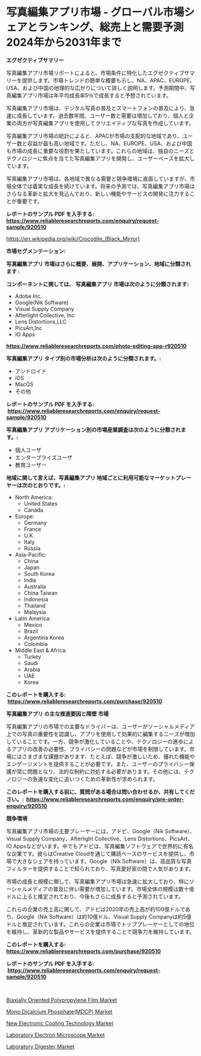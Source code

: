 <p><h1>写真編集アプリ市場 - グローバル市場シェアとランキング、総売上と需要予測2024年から2031年まで</h1></p><p><strong>エグゼクティブサマリー</strong></p>
<p><p>写真編集アプリ市場リポートによると、市場条件に特化したエグゼクティブサマリーを提供します。市場トレンドの簡単な概要も示し、NA、APAC、EUROPE、USA、および中国の地理的な広がりについて詳しく説明します。予測期間中、写真編集アプリ市場は年平均成長率5％で成長すると予想されています。</p><p>写真編集アプリ市場は、デジタル写真の普及とスマートフォンの普及により、急速に成長しています。過去数年間、ユーザー数と需要は増加しており、個人と企業の両方が写真編集アプリを使用してクリエイティブな写真を作成しています。</p><p>写真編集アプリ市場の統計によると、APACが市場の支配的な地域であり、ユーザー数と収益が最も高い地域です。ただし、NA、EUROPE、USA、および中国も市場の成長に重要な役割を果たしています。これらの地域は、独自のニーズとテクノロジーに焦点を当てた写真編集アプリを開発し、ユーザーベースを拡大しています。</p><p>写真編集アプリ市場は、各地域で異なる需要と競争環境に直面していますが、市場全体では着実な成長を続けています。将来の予測では、写真編集アプリ市場はさらなる革新と拡大を見込んでおり、新しい機能やサービスの開発に注力することが重要です。</p></p>
<p><strong>レポートのサンプル PDF を入手する: <a href="https://www.reliableresearchreports.com/enquiry/request-sample/920510">https://www.reliableresearchreports.com/enquiry/request-sample/920510</a></strong></p>
<p><a href="https://en.wikipedia.org/wiki/Crocodile_(Black_Mirror)">https://en.wikipedia.org/wiki/Crocodile_(Black_Mirror)</a></p>
<p><strong>市場セグメンテーション:</strong></p>
<p><strong> 写真編集アプリ 市場はさらに概要、展開、アプリケーション、地域に分類されます :</strong></p>
<p><strong>コンポーネントに関しては、 写真編集アプリ 市場は次のように分類されます: &nbsp;</strong></p>
<p><ul><li>Adobe Inc.</li><li>Google(Nik Software)</li><li>Visual Supply Company</li><li>Afterlight Collective, Inc</li><li>Lens Distortions,LLC</li><li>PicsArt,Inc</li><li>IO Apps</li></ul></p>
<p><strong><a href="https://www.reliableresearchreports.com/photo-editing-app-r920510">https://www.reliableresearchreports.com/photo-editing-app-r920510</a></strong></p>
<p><strong> 写真編集アプリ タイプ別の市場分析は次のように分類されます。:</strong></p>
<p><ul><li>アンドロイド</li><li>iOS</li><li>MacOS</li><li>その他</li></ul></p>
<p><strong>レポートのサンプル PDF を入手する: &nbsp;<a href="https://www.reliableresearchreports.com/enquiry/request-sample/920510">https://www.reliableresearchreports.com/enquiry/request-sample/920510</a></strong></p>
<p><strong> 写真編集アプリ アプリケーション別の市場産業調査は次のように分類されます。:</strong></p>
<p><ul><li>個人ユーザ</li><li>エンタープライズユーザ</li><li>教育ユーザー</li></ul></p>
<p><strong>地域に関して言えば、写真編集アプリ 地域ごとに利用可能なマーケットプレーヤーは次のとおりです。:</strong></p>
<p><ul>
    <li>
        North America:
        <ul>
            <li>United States</li>
            <li>Canada</li>
        </ul>
    </li>
    <li>
        Europe:
        <ul>
            <li>Germany</li>
            <li>France</li>
            <li>U.K.</li>
            <li>Italy</li>
            <li>Russia</li>
        </ul>
    </li>
    <li>
        Asia-Pacific:
        <ul>
            <li>China</li>
            <li>Japan</li>
            <li>South Korea</li>
            <li>India</li>
            <li>Australia</li>
            <li>China Taiwan</li>
            <li>Indonesia</li>
            <li>Thailand</li>
            <li>Malaysia</li>
        </ul>
    </li>
    <li>
        Latin America:
        <ul>
            <li>Mexico</li>
            <li>Brazil</li>
            <li>Argentina Korea</li>
            <li>Colombia</li>
        </ul>
    </li>
    <li>
        Middle East & Africa:
        <ul>
            <li>Turkey</li>
            <li>Saudi</li>
            <li>Arabia</li>
            <li>UAE</li>
            <li>Korea</li>
        </ul>
    </li>
    </ul></p>
<p><strong>このレポートを購入する: &nbsp;<a href="https://www.reliableresearchreports.com/purchase/920510">https://www.reliableresearchreports.com/purchase/920510</a></strong></p>
<p><strong>写真編集アプリ の主な推進要因と障壁 市場</strong></p>
<p><p>写真編集アプリの市場での主要なドライバーは、ユーザーがソーシャルメディア上での写真の重要性を認識し、アプリを使用して効果的に編集するニーズが増加していることです。一方、競争が激化していることや、テクノロジーの進歩によるアプリの改善の必要性、プライバシーの問題などが市場を制限しています。市場にはさまざまな課題があります、たとえば、競争が激しいため、優れた機能やエンゲージメントを提供することが必要です。また、ユーザーのプライバシー保護が常に問題となり、法的な制約に対処する必要があります。その他には、テクノロジーの急速な変化に追いつくための革新性が求められます。</p></p>
<p><strong>このレポートを購入する前に、質問がある場合は問い合わせるか、共有してください。:&nbsp; <a href="https://www.reliableresearchreports.com/enquiry/pre-order-enquiry/920510">https://www.reliableresearchreports.com/enquiry/pre-order-enquiry/920510</a></strong></p>
<p><strong>競争環境</strong></p>
<p><p>写真編集アプリ市場の主要プレーヤーには、アドビ、Google（Nik Software）、Visual Supply Company、Afterlight Collective、Lens Distortions、PicsArt、IO Appsなどがいます。中でもアドビは、写真編集ソフトウェアで世界的に有名な企業です。彼らはCreative Cloudを通じて購読ベースのサービスを提供し、市場で大きなシェアを持っています。Google（Nik Software）は、高品質な写真フィルターを提供することで知られており、写真愛好家の間で人気があります。</p><p>市場の成長と規模に関して、写真編集アプリ市場は急速に拡大しており、特にソーシャルメディアの普及に伴い需要が増加しています。市場全体の規模は数十億ドルに上ると推定されており、今後もさらに成長すると予測されています。</p><p>これらの企業の売上高に関して、アドビは2020年の売上高が約100億ドルであり、Google（Nik Software）は約10億ドル、Visual Supply Companyは約5億ドルと推定されています。これらの企業は市場でトッププレーヤーとしての地位を維持し、革新的な製品やサービスを提供することで競争力を維持しています。</p></p>
<p><strong>このレポートを購入する: &nbsp; <a href="https://www.reliableresearchreports.com/purchase/920510">https://www.reliableresearchreports.com/purchase/920510</a></strong></p>
<p><strong>レポートのサンプル PDF を入手する: &nbsp;<a href="https://www.reliableresearchreports.com/enquiry/request-sample/920510">https://www.reliableresearchreports.com/enquiry/request-sample/920510</a></strong><strong></strong></p>
<p>&nbsp;</p>
<p><p><a href="https://medium.com/@cristinaschiller2022/biaxially-oriented-polypropylene-film-market-investigation-industry-evolution-and-forecast-till-a2d140c889c8">Biaxially Oriented Polypropylene Film Market</a></p><p><a href="https://medium.com/@anggimontokjleb_6541/mono-dicalcium-phosphate-mdcp-industry-analysis-report-its-market-size-share-trends-by-7c79dea06d01">Mono Dicalcium Phosphate(MDCP) Market</a></p><p><a href="https://issuu.com/reportprime-2/docs/new-electronic-cooling-technology-market-size-2030">New Electronic Cooling Technology Market</a></p><p><a href="https://github.com/SheilaBruen2023/Market-Research-Report-List-2/blob/main/laboratory-electron-microscope-market.md">Laboratory Electron Microscope Market</a></p><p><a href="https://github.com/arionmp/Market-Research-Report-List-4/blob/main/laboratory-digester-market.md">Laboratory Digester Market</a></p></p>